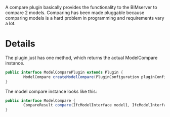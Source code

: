 A compare plugin basically provides the functionality to the BIMserver to compare 2 models. Comparing has been made pluggable because comparing models is a hard problem in programming and requirements vary a lot.

# Details

The plugin just has one method, which returns the actual ModelCompare instance.

```java
public interface ModelComparePlugin extends Plugin {
        ModelCompare createModelCompare(PluginConfiguration pluginConfiguration) throws ModelCompareException;
}
```

The model compare instance looks like this:

```java
public interface ModelCompare {
        CompareResult compare(IfcModelInterface model1, IfcModelInterface model2, CompareType compareType) throws ModelCompareException;
}
```
